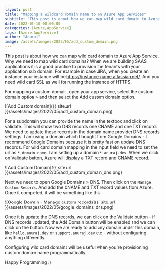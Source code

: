 ```yaml
---
layout: post
title: "Mapping a wildcard domain name to an Azure App Services"
subtitle: "This post is about how we can map wild card domain to Azure App Service."
date: 2022-05-10 00:00:00
categories: [Azure,AppService]
tags: [Azure,AppService]
author: "Anuraj"
image: /assets/images/2022/05/add_custom_domain.png
---
```

This post is about how we can map wild card domain to Azure App Service. Why we need to map wild card domains? When we are building SAAS applications it is a good practice to provision the tenants with your application sub domain. For example in case JIRA, when you create an instance your instance will be https://instance-name.atlassian.net/. And you need wild card SSL as well for running the instance of HTTPS.

For mapping a custom domain, open your app service, select the custom domain option &gt; and then select the Add custom domain option.

![Add Custom domain]({{ site.url }}/assets/images/2022/05/add_custom_domain.png)

For a subdomain you can provide the name in the textbox and click on validate. This will show two DNS records one CNAME and one TXT record. We need to update these records in the domain name provider DNS records settings. I am using a domain which I bought from Google Domains - I recommend Google Domains because it is pretty fast on update DNS records. For wild card domain mapping in the input field we need to set the url as `*.domain.name`. I am setting up a domain `*.anuraj.dev`. When we click on Validate button, Azure will display a TXT record and CNAME record. 

![Add Custom Domain]({{ site.url }}/assets/images/2022/05/add_custom_domain_dns.png)

Next we need to open Google Domains &gt; DNS. Then click on the `Manage Custom Records`. And add the CNAME and TXT record values from Azure. Once it completed, it will be something like this.

![Google Domain - Manage custom records]({{ site.url }}/assets/images/2022/05/google_domains_dns.png)

Once it is update the DNS records, we can click on the Validate button - if DNS records updated, the Add Domain button will be enabled and we can click on the button. Now we are ready to add any domain under this domain, like `hello.anuraj.dev` or `support.anuraj.dev` etc - without configuring anything differently. 

Configuring wild card domains will be useful when you're provisioning custom domain name programmatically.

Happy Programming :)